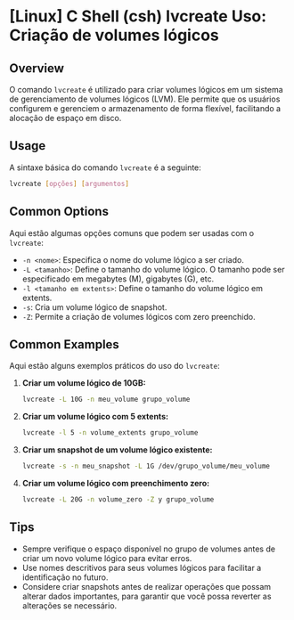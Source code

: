 # [Linux] C Shell (csh) lvcreate Uso: Criação de volumes lógicos

## Overview
O comando `lvcreate` é utilizado para criar volumes lógicos em um sistema de gerenciamento de volumes lógicos (LVM). Ele permite que os usuários configurem e gerenciem o armazenamento de forma flexível, facilitando a alocação de espaço em disco.

## Usage
A sintaxe básica do comando `lvcreate` é a seguinte:

```bash
lvcreate [opções] [argumentos]
```

## Common Options
Aqui estão algumas opções comuns que podem ser usadas com o `lvcreate`:

- `-n <nome>`: Especifica o nome do volume lógico a ser criado.
- `-L <tamanho>`: Define o tamanho do volume lógico. O tamanho pode ser especificado em megabytes (M), gigabytes (G), etc.
- `-l <tamanho em extents>`: Define o tamanho do volume lógico em extents.
- `-s`: Cria um volume lógico de snapshot.
- `-Z`: Permite a criação de volumes lógicos com zero preenchido.

## Common Examples
Aqui estão alguns exemplos práticos do uso do `lvcreate`:

1. **Criar um volume lógico de 10GB:**
   ```bash
   lvcreate -L 10G -n meu_volume grupo_volume
   ```

2. **Criar um volume lógico com 5 extents:**
   ```bash
   lvcreate -l 5 -n volume_extents grupo_volume
   ```

3. **Criar um snapshot de um volume lógico existente:**
   ```bash
   lvcreate -s -n meu_snapshot -L 1G /dev/grupo_volume/meu_volume
   ```

4. **Criar um volume lógico com preenchimento zero:**
   ```bash
   lvcreate -L 20G -n volume_zero -Z y grupo_volume
   ```

## Tips
- Sempre verifique o espaço disponível no grupo de volumes antes de criar um novo volume lógico para evitar erros.
- Use nomes descritivos para seus volumes lógicos para facilitar a identificação no futuro.
- Considere criar snapshots antes de realizar operações que possam alterar dados importantes, para garantir que você possa reverter as alterações se necessário.